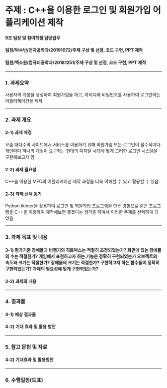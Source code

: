 
# 주제 : C++을 이용한 로그인 및 회원가입 어플리케이션 제작
#### 9조 팀장 및 참여학생 담당업무

#### 팀장/박수빈/전자공학과/20191072/주제 구상 및 선정, 코드 구현, PPT 제작
#### 팀원/백소원/컴퓨터공학과/20181251/주제 구상 및 선정, 코드 구현, PPT 제작

---

### 1. 과제요약
사용자의 계정을 생성하여 회원가입을 하고, 아이디와 비밀번호를 사용하여 로그인하는 어플리케이션을 제작

---

### 2. 과제 개요
#### 2-1) 과제 배경 
요즘 대다수의 사이트에서 서비스를 이용하기 위해 회원가입 또는 로그인이 필수적이다. 개인마다 하나의 계정이 요구되는 현대의 디지털 시대에 맞게 그러한 로그인 시스템을 구현해보고자 함

#### 2-2) 과제 필요성 
C++을 이용한 MFC의 어플리케이션 제작 과정을 더욱 이해할 수 있고 활용할 수 있음

#### 2-3) 과제 선택 동기 
Python tkinter을 활용하여 로그인 및 회원가입 프로그램을 만든 경험으로 같은 프로그램을 C++을 이용하여 제작해보면 좋겠다는 생각을 하여서 이러한 주제를 선택하게 되었음

---

### 3. 과제 목표 및 내용
#### 3-1) 평가기준 장애물과 비행기의 히트박스는 적절히 조정되었는가? 화면에 있는 장애물의 수는 적절한가? 게임에서 표현하고자 하는 기능은 정확히 구현되었는가 오브젝트의 속도와 크기는 적절한가? 장애물의 크기는 적절한가? 구현하고자 하는 함수들이 정확히 구현되었는가? 과제의 필요성에 맞게 구현되었는가?

#### 3-2) 과제의 내용 

---

### 4. 결과물
#### 4-1) 예상 결과물 

#### 4-2) 기대 효과 및 활용 방안

---

### 5. 참고 문헌 및 자료

#### 4-2) 기대효과 및 활용방안 

---

### 6. 수행일정(도표)
